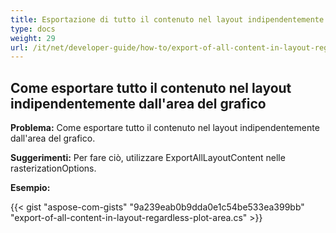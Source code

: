 ```yaml
---
title: Esportazione di tutto il contenuto nel layout indipendentemente dall'area del grafico
type: docs
weight: 29
url: /it/net/developer-guide/how-to/export-of-all-content-in-layout-regardless-plot-area/
---
```


## **Come esportare tutto il contenuto nel layout indipendentemente dall'area del grafico**

**Problema:** Come esportare tutto il contenuto nel layout indipendentemente dall'area del grafico.

**Suggerimenti:** Per fare ciò, utilizzare ExportAllLayoutContent nelle rasterizationOptions.

**Esempio:**

{{< gist "aspose-com-gists" "9a239eab0b9dda0e1c54be533ea399bb" "export-of-all-content-in-layout-regardless-plot-area.cs" >}}
